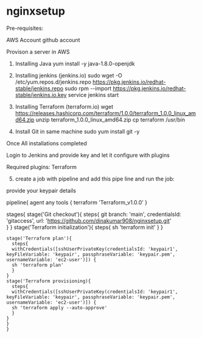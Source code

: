 # nginxsetup

Pre-requisites:

AWS Account
github account

Provison a server in AWS

1. Installing Java
 yum install -y java-1.8.0-openjdk

2. Installing jenkins (jenkins.io)
 sudo wget -O /etc/yum.repos.d/jenkins.repo https://pkg.jenkins.io/redhat-stable/jenkins.repo
 sudo rpm --import https://pkg.jenkins.io/redhat-stable/jenkins.io.key
 service jenkins start

3. Installing Terraform (terraform.io)
 wget https://releases.hashicorp.com/terraform/1.0.0/terraform_1.0.0_linux_amd64.zip
 unzip terraform_1.0.0_linux_amd64.zip
 cp terraform /usr/bin
 
4. Install Git in same machine
  sudo yum install git -y
  
Once All installations completed

Login to Jenkins and provide key and let it configure with plugins

Required plugins:
Terraform

5. create a job with pipeline and add this pipe line and run the job:

provide your keypair details

pipeline{
    agent any
        tools {
  terraform 'Terraform_v1.0.0'
}
 
stages{
    stage('Git checkout'){
        steps{
         git branch: 'main', credentialsId: 'gitaccess', url: 'https://github.com/dinakumar908/nginxsetup.git'   
        }
    }
    stage('Terraform initialization'){
        steps{
           sh 'terraform init' 
        }
    }
	
	stage('Terraform plan'){
	  steps{
	  withCredentials([sshUserPrivateKey(credentialsId: 'keypair1', keyFileVariable: 'keypair', passphraseVariable: 'keypair.pem', usernameVariable: 'ec2-user')]) {
	  sh 'terraform plan'
	  }
	}
	stage('Terraform provisioning){
	  steps{
	  withCredentials([sshUserPrivateKey(credentialsId: 'keypair1', keyFileVariable: 'keypair', passphraseVariable: 'keypair.pem', usernameVariable: 'ec2-user')]) {
	  sh 'terraform apply --auto-approve'
	  }
	}
	}
	}



